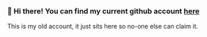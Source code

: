 ### 👋 Hi there! You can find my current github account [here][1]

This is my old account, it just sits here so no-one else can claim it.

[1]: https://github.com/taminomara
